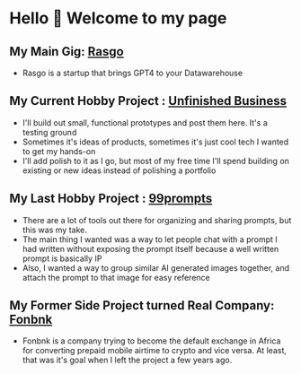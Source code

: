 # Hello 👋 Welcome to my page

## My Main Gig: [Rasgo](https://www.rasgoml.com/)
- Rasgo is a startup that brings GPT4 to your Datawarehouse

## My Current Hobby Project : [Unfinished Business](https://www.unfinishedbusiness.dev/)
- I'll build out small, functional prototypes and post them here. It's a testing ground
- Sometimes it's ideas of products, sometimes it's just cool tech I wanted to get my hands-on
- I'll add polish to it as I go, but most of my free time I'll spend building on existing or new ideas instead of polishing a portfolio

## My Last Hobby Project : [99prompts](https://99prompts.io)
- There are a lot of tools out there for organizing and sharing prompts, but this was my take.
- The main thing I wanted was a way to let people chat with a prompt I had written without exposing the prompt itself because a well written prompt is basically IP
- Also, I wanted a way to group similar AI generated images together, and attach the prompt to that image for easy reference

## My Former Side Project turned Real Company: [Fonbnk](https://www.fonbnk.com)
- Fonbnk is a company trying to become the default exchange in Africa for converting prepaid mobile airtime to crypto and vice versa. At least, that was it's goal when I left the project a few years ago.
